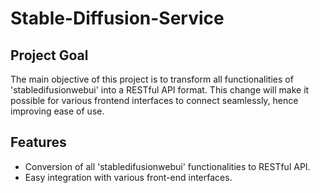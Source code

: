 # Stable-Diffusion-Service
## Project Goal
The main objective of this project is to transform all functionalities of 'stabledifusionwebui' into a RESTful API format. This change will make it possible for various frontend interfaces to connect seamlessly, hence improving ease of use.
## Features
+ Conversion of all 'stabledifusionwebui' functionalities to RESTful API.
+ Easy integration with various front-end interfaces.